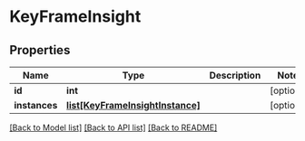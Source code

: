 # KeyFrameInsight

## Properties
Name | Type | Description | Notes
------------ | ------------- | ------------- | -------------
**id** | **int** |  | [optional] 
**instances** | [**list[KeyFrameInsightInstance]**](KeyFrameInsightInstance.md) |  | [optional] 

[[Back to Model list]](../README.md#documentation-for-models) [[Back to API list]](../README.md#documentation-for-api-endpoints) [[Back to README]](../README.md)

